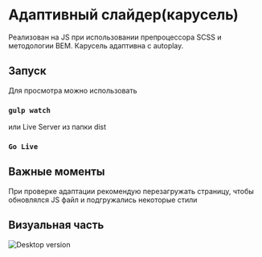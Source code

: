 # Адаптивный слайдер(карусель)
Реализован на JS при использовании препроцессора SCSS и методологии BEM. Карусель адаптивна с autoplay.

## Запуск
Для просмотра можно использовать
### `gulp watch`
или Live Server из папки dist
### `Go Live`

## Важные моменты
При проверке адаптации рекомендую перезагружать страницу, чтобы обновлялся JS файл и подгружались некоторые стили

## Визуальная часть
![Desktop version](https://user-images.githubusercontent.com/71726887/237921575-20cf5eb8-9bee-4c24-aeed-1a53633c9fdc.png)
